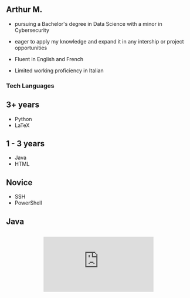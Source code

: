 ## Arthur M. 
- pursuing a Bachelor's degree in Data Science with a minor in Cybersecurity
- eager to apply my knowledge and expand it in any intership or project opportunities

- Fluent in English and French
- Limited working proficiency in Italian

### Tech Languages

## 3+ years

- Python
- LaTeX

## 1 - 3 years

- Java
- HTML

## Novice
- SSH
- PowerShell

## Java

## 


<p align="center">
    <iframe src="https://tryhackme.com/api/v2/badges/public-profile?userPublicId=4252370" style='border:none;' clean = FALSE></iframe>
</p>



<!--
**ArMa0704/ArMa0704** is a ✨ _special_ ✨ repository because its `README.md` (this file) appears on your GitHub profile.

Here are some ideas to get you started:

- 🔭 I’m currently working on ...
- 🌱 I’m currently learning ...
- 👯 I’m looking to collaborate on ...
- 🤔 I’m looking for help with ...
- 💬 Ask me about ...
- 📫 How to reach me: ...
- 😄 Pronouns: ...
- ⚡ Fun fact: ...
-->
